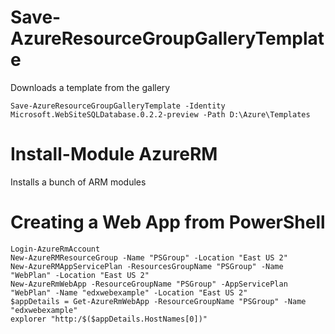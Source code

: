 # Save-AzureResourceGroupGalleryTemplate
Downloads a template from the gallery
 
`Save-AzureResourceGroupGalleryTemplate -Identity Microsoft.WebSiteSQLDatabase.0.2.2-preview -Path D:\Azure\Templates`

# Install-Module AzureRM
Installs a bunch of ARM modules

# Creating a Web App from PowerShell
```
Login-AzureRmAccount
New-AzureRMResourceGroup -Name "PSGroup" -Location "East US 2"
New-AzureRMAppServicePlan -ResourcesGroupName "PSGroup" -Name "WebPlan" -Location "East US 2"
New-AzureRmWebApp -ResourceGroupName "PSGroup" -AppServicePlan "WebPlan" -Name "edxwebexample" -Location "East US 2"
$appDetails = Get-AzureRmWebApp -ResourceGroupName "PSGroup" -Name "edxwebexample"
explorer "http:/$($appDetails.HostNames[0])"
```
